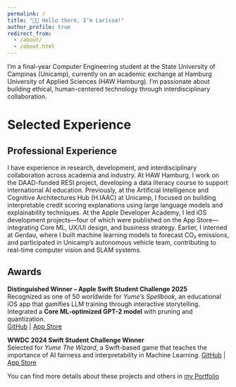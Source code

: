 ```yaml
---
permalink: /
title: "👋🏼 Hello there, I’m Larissa!"
author_profile: true
redirect_from: 
  - /about/
  - /about.html
---
```


I’m a final-year Computer Engineering student at the State University of Campinas (Unicamp), currently on an academic exchange at Hamburg University of Applied Sciences (HAW Hamburg). I’m passionate about building ethical, human-centered technology through interdisciplinary collaboration.

# Selected Experience

## Professional Experience

I have experience in research, development, and interdisciplinary collaboration across academia and industry. At HAW Hamburg, I work on the DAAD-funded RESI project, developing a data literacy course to support international AI education. Previously, at the Artificial Intelligence and Cognitive Architectures Hub (H.IAAC) at Unicamp, I focused on building interpretable credit scoring explanations using large language models and explainability techniques. At the Apple Developer Academy, I led iOS development projects—four of which were published on the App Store—integrating Core ML, UX/UI design, and business strategy. Earlier, I interned at Gerdau, where I built machine learning models to forecast CO₂ emissions, and participated in Unicamp’s autonomous vehicle team, contributing to real-time computer vision and SLAM systems.

## Awards

**Distinguished Winner – Apple Swift Student Challenge 2025**  
Recognized as one of 50 worldwide for *Yume’s Spellbook*, an educational iOS app that gamifies LLM training through interactive storytelling. Integrated a **Core ML-optimized GPT-2 model** with pruning and quantization.  
[GitHub](https://github.com/lariokabayashi/YumeSpeelbook) | [App Store](https://apps.apple.com/de/app/yumes-spellbook/id6741521708?l=en-GB)

**WWDC 2024 Swift Student Challenge Winner**  
Selected for *Yume The Wizard*, a Swift-based game that teaches the importance of AI fairness and interpretability in Machine Learning. [GitHub](https://github.com/lariokabayashi/YumeTheWizardWWDC) | [App Store](https://apps.apple.com/br/app/yumethewizard/id6480236327&ved=2ahUKEwjGrYzY_MCOAxXlSPEDHT8DAgoQFnoECBYQAQ&usg=AOvVaw2t9YnRxL21_Zqu4yA_J9WY)

You can find more details about these projects and others in [my Portfolio](https://lariokabayashi.github.io/academicpages.github.io//portfolio/)